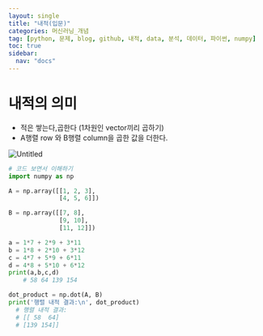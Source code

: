 ```yaml
---
layout: single
title: "내적(입문)"
categories: 머신러닝_개념
tag: [python, 문제, blog, github, 내적, data, 분석, 데이터, 파이썬, numpy]
toc: true
sidebar:
  nav: "docs"
---
```


# 내적의 의미

- 적은 쌓는다,곱한다 (1차원인 vector끼리 곱하기)
- A행렬 row 와 B행렬 column을 곱한 값을 더한다.

![Untitled](https://user-images.githubusercontent.com/67591105/149254871-af23223e-43dd-4c18-ad4b-614a58a65587.png)

```python
# 코드 보면서 이해하기
import numpy as np

A = np.array([[1, 2, 3],
              [4, 5, 6]])

B = np.array([[7, 8],
              [9, 10],
              [11, 12]])

a = 1*7 + 2*9 + 3*11
b = 1*8 + 2*10 + 3*12
c = 4*7 + 5*9 + 6*11
d = 4*8 + 5*10 + 6*12
print(a,b,c,d)
	# 58 64 139 154

dot_product = np.dot(A, B)
print('행렬 내적 결과:\n', dot_product)
  # 행렬 내적 결과:
  # [[ 58  64]
  # [139 154]]
```
